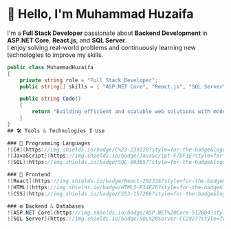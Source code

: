 # 👋 Hello, I'm Muhammad Huzaifa  

I'm a **Full Stack Developer** passionate about **Backend Development** in **ASP.NET Core**, **React.js**, and **SQL Server**.  
I enjoy solving real-world problems and continuously learning new technologies to improve my skills.

```csharp
public class MuhammadHuzaifa
{
    private string role = "Full Stack Developer";
    public string[] skills = { "ASP.NET Core", "React.js", "SQL Server", "C#", "JavaScript" };

    public string Code()
    {
        return "Building efficient and scalable web solutions with modern technologies.";
    }
}
## 🛠️ Tools & Technologies I Use

### 🧩 Programming Languages
![C#](https://img.shields.io/badge/C%23-239120?style=for-the-badge&logo=c-sharp&logoColor=white)
![JavaScript](https://img.shields.io/badge/JavaScript-F7DF1E?style=for-the-badge&logo=javascript&logoColor=black)
![SQL](https://img.shields.io/badge/SQL-003B57?style=for-the-badge&logo=database&logoColor=white)

### 🎨 Frontend
![React](https://img.shields.io/badge/React-20232A?style=for-the-badge&logo=react&logoColor=61DAFB)
![HTML](https://img.shields.io/badge/HTML5-E34F26?style=for-the-badge&logo=html5&logoColor=white)
![CSS](https://img.shields.io/badge/CSS3-1572B6?style=for-the-badge&logo=css3&logoColor=white)

### ⚙️ Backend & Databases
![ASP.NET Core](https://img.shields.io/badge/ASP.NET%20Core-512BD4?style=for-the-badge&logo=dotnet&logoColor=white)
![SQL Server](https://img.shields.io/badge/SQL%20Server-CC2927?style=for-the-badge&logo=microsoftsqlserver&logoColor=white)
